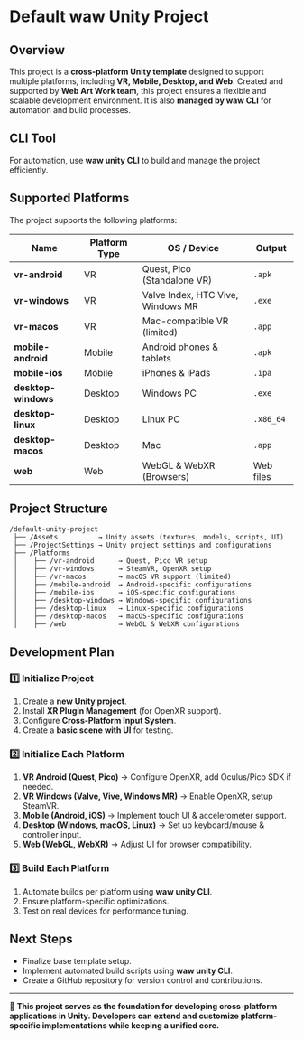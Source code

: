 # Default waw Unity Project

## Overview
This project is a **cross-platform Unity template** designed to support multiple platforms, including **VR, Mobile, Desktop, and Web**. Created and supported by **Web Art Work team**, this project ensures a flexible and scalable development environment. It is also **managed by waw CLI** for automation and build processes.

## CLI Tool
For automation, use **waw unity CLI** to build and manage the project efficiently.

## Supported Platforms
The project supports the following platforms:

| Name               | Platform Type | OS / Device                          | Output  |
|-------------------|--------------|----------------------------------|---------|
| **vr-android**      | VR           | Quest, Pico (Standalone VR)       | `.apk`  |
| **vr-windows**      | VR           | Valve Index, HTC Vive, Windows MR | `.exe`  |
| **vr-macos**        | VR           | Mac-compatible VR (limited)       | `.app`  |
| **mobile-android**  | Mobile       | Android phones & tablets         | `.apk`  |
| **mobile-ios**      | Mobile       | iPhones & iPads                  | `.ipa`  |
| **desktop-windows** | Desktop      | Windows PC                       | `.exe`  |
| **desktop-linux**   | Desktop      | Linux PC                         | `.x86_64` |
| **desktop-macos**   | Desktop      | Mac                               | `.app`  |
| **web**            | Web          | WebGL & WebXR (Browsers)         | Web files |

## Project Structure
```
/default-unity-project
 ├── /Assets          → Unity assets (textures, models, scripts, UI)
 ├── /ProjectSettings → Unity project settings and configurations
 ├── /Platforms
 │    ├── /vr-android      → Quest, Pico VR setup
 │    ├── /vr-windows      → SteamVR, OpenXR setup
 │    ├── /vr-macos        → macOS VR support (limited)
 │    ├── /mobile-android  → Android-specific configurations
 │    ├── /mobile-ios      → iOS-specific configurations
 │    ├── /desktop-windows → Windows-specific configurations
 │    ├── /desktop-linux   → Linux-specific configurations
 │    ├── /desktop-macos   → macOS-specific configurations
 │    ├── /web             → WebGL & WebXR configurations
```

## Development Plan
### **1️⃣ Initialize Project**
1. Create a **new Unity project**.
2. Install **XR Plugin Management** (for OpenXR support).
3. Configure **Cross-Platform Input System**.
4. Create a **basic scene with UI** for testing.

### **2️⃣ Initialize Each Platform**
1. **VR Android (Quest, Pico)** → Configure OpenXR, add Oculus/Pico SDK if needed.
2. **VR Windows (Valve, Vive, Windows MR)** → Enable OpenXR, setup SteamVR.
3. **Mobile (Android, iOS)** → Implement touch UI & accelerometer support.
4. **Desktop (Windows, macOS, Linux)** → Set up keyboard/mouse & controller input.
5. **Web (WebGL, WebXR)** → Adjust UI for browser compatibility.

### **3️⃣ Build Each Platform**
1. Automate builds per platform using **waw unity CLI**.
2. Ensure platform-specific optimizations.
3. Test on real devices for performance tuning.

## Next Steps
- Finalize base template setup.
- Implement automated build scripts using **waw unity CLI**.
- Create a GitHub repository for version control and contributions.

---
🚀 **This project serves as the foundation for developing cross-platform applications in Unity. Developers can extend and customize platform-specific implementations while keeping a unified core.**

